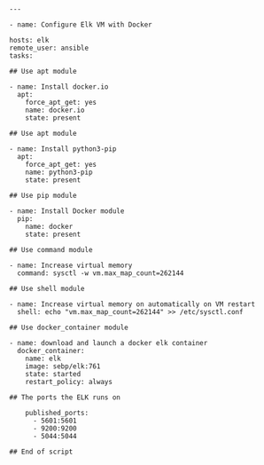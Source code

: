 `---`

`- name: Configure Elk VM with Docker`
  
    hosts: elk
    remote_user: ansible
    tasks:

`## Use apt module`
  
    - name: Install docker.io
      apt:
        force_apt_get: yes
        name: docker.io
        state: present

`## Use apt module`

    - name: Install python3-pip
      apt:
        force_apt_get: yes
        name: python3-pip
        state: present

`## Use pip module`

    - name: Install Docker module
      pip:
        name: docker
        state: present

`## Use command module`

    - name: Increase virtual memory
      command: sysctl -w vm.max_map_count=262144

`## Use shell module`
    
    - name: Increase virtual memory on automatically on VM restart
      shell: echo "vm.max_map_count=262144" >> /etc/sysctl.conf

`## Use docker_container module`

    - name: download and launch a docker elk container
      docker_container:
        name: elk
        image: sebp/elk:761
        state: started
        restart_policy: always

`## The ports the ELK runs on`

        published_ports:
          - 5601:5601
          - 9200:9200
          - 5044:5044


`## End of script`